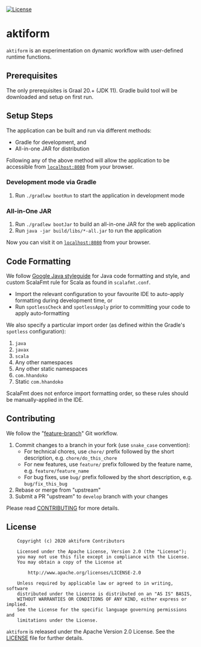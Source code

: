 [![License](https://img.shields.io/badge/license-Apache--2.0-brightgreen.svg)](LICENSE)

# aktiform

`aktiform` is an experimentation on dynamic workflow with user-defined runtime functions.

## Prerequisites

The only prerequisites is Graal 20.+ (JDK 11). Gradle build tool will be downloaded and setup on first run.

## Setup Steps

The application can be built and run via different methods:

- Gradle for development, and
- All-in-one JAR for distribution 

Following any of the above method will allow the application to be accessible from [`localhost:8080`](http://localhost:8080) from your browser.

### Development mode via Gradle

  1. Run `./gradlew bootRun` to start the application in development mode

### All-in-One JAR

  1. Run `./gradlew bootJar` to build an all-in-one JAR for the web application
  2. Run `java -jar build/libs/*-all.jar` to run the application

Now you can visit it on [`localhost:8080`](http://localhost:8080) from your browser.

## Code Formatting

We follow [Google Java styleguide] for Java code formatting and style, and custom ScalaFmt rule for Scala as found in
`scalafmt.conf`.

  - Import the relevant configuration to your favourite IDE to auto-apply formatting during development time, or
  - Run `spotlessCheck` and `spotlessApply` prior to committing your code to apply auto-formatting

We also specify a particular import order (as defined within the Gradle's `spotless` configuration):

  1. `java`
  2. `javax`
  3. `scala`
  4. Any other namespaces
  5. Any other static namespaces
  6. `com.hhandoko`
  7. Static `com.hhandoko`

ScalaFmt does not enforce import formatting order, so these rules should be manually-applied in the IDE.

## Contributing

We follow the "[feature-branch]" Git workflow.

  1. Commit changes to a branch in your fork (use `snake_case` convention):
     - For technical chores, use `chore/` prefix followed by the short description, e.g. `chore/do_this_chore`
     - For new features, use `feature/` prefix followed by the feature name, e.g. `feature/feature_name`
     - For bug fixes, use `bug/` prefix followed by the short description, e.g. `bug/fix_this_bug`
  1. Rebase or merge from "upstream"
  1. Submit a PR "upstream" to `develop` branch with your changes

Please read [CONTRIBUTING] for more details.

## License

```
    Copyright (c) 2020 aktiform Contributors

    Licensed under the Apache License, Version 2.0 (the "License");
    you may not use this file except in compliance with the License.
    You may obtain a copy of the License at

        http://www.apache.org/licenses/LICENSE-2.0

    Unless required by applicable law or agreed to in writing, software
    distributed under the License is distributed on an "AS IS" BASIS,
    WITHOUT WARRANTIES OR CONDITIONS OF ANY KIND, either express or implied.
    See the License for the specific language governing permissions and
    limitations under the License.
```

`aktiform` is released under the Apache Version 2.0 License. See the [LICENSE] file for further details.

[CONTRIBUTING]: https://github.com/hhandoko/aktiform/blob/master/CONTRIBUTING.md
[feature-branch]: http://nvie.com/posts/a-successful-git-branching-model/
[Google Java styleguide]: https://google.github.io/styleguide/javaguide.html
[LICENSE]: https://github.com/hhandoko/aktiform/blob/master/LICENSE.txt
